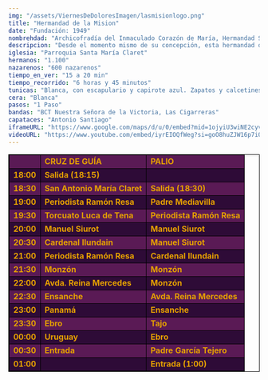 ```yaml
---
img: "/assets/ViernesDeDoloresImagen/lasmisionlogo.png"
title: "Hermandad de la Mision"
date: "Fundación: 1949"
nombrehdad: "Archicofradía del Inmaculado Corazón de María, Hermandad Sacramental y Cofradía de Nazarenos del Santo Cristo de la Misión, Nuestra Señora del Amparo, San Juan Evangelista y San Antonio María Claret"
descripcion: "Desde el momento mismo de su concepción, esta hermandad del Viernes de Dolores está vinculada a la devoción al Inmaculado Corazón de María y al misionero Antonio María Claret. En febrero de 1983, por medio de la Asociación de los Antiguos Alumnos Claretianos, llegó al Colegio Claret la imagen de Nuestra Señora del Amparo. El día 3 de Marzo de 1988, la talla del Santo Cristo de la Misión se bendice en Misa Solemne. En el año 2007 la hermandad aprobó sus nuevas reglas."
iglesia: "Parroquia Santa María Claret"
hermanos: "1.100"
nazarenos: "600 nazarenos"
tiempo_en_ver: "15 a 20 min"
tiempo_recorrido: "6 horas y 45 minutos"
tunicas: "Blanca, con escapulario y capirote azul. Zapatos y calcetines negros"
cera: "Blanca"
pasos: "1 Paso"
bandas: "BCT Nuestra Señora de la Victoria, Las Cigarreras"
capataces: "Antonio Santiago"
iframeURL: "https://www.google.com/maps/d/u/0/embed?mid=1ojyiU3wiNE2cyvIPHrtzZviny8NjOOY&ehbc=2E312F"
videoURL: "https://www.youtube.com/embed/iyrEIOQfWeg?si=goO8huZJW16p7iQx"
---
```


<table class="recorrido" style="width: 100%; border-collapse: collapse; text-align: left; border: 1px solid black;">
  <tbody>
    <tr style="background-color: #5a1a55; color: #e5a000; font-weight: bold;">
      <td style="border: 1px solid black; text-align: center;"></td>
      <td style="border: 1px solid black;">CRUZ DE GUÍA</td>
      <td style="border: 1px solid black;">PALIO</td>
    </tr>
    <tr style="background-color: #2e0b37; color: #e5a000; font-weight: bold;">
      <td style="border: 1px solid black; text-align: center;">18:00</td>
      <td style="border: 1px solid black;">Salida (18:15)</td>
      <td style="border: 1px solid black;"></td>
    </tr>
    <tr style="background-color: #5a1a55; color: #e5a000; font-weight: bold;">
      <td style="border: 1px solid black; text-align: center;">18:30</td>
      <td style="border: 1px solid black;">San Antonio María Claret</td>
      <td style="border: 1px solid black;">Salida (18:30)</td>
    </tr>
    <tr style="background-color: #2e0b37; color: #e5a000; font-weight: bold;">
      <td style="border: 1px solid black; text-align: center;">19:00</td>
      <td style="border: 1px solid black;">Periodista Ramón Resa</td>
      <td style="border: 1px solid black;">Padre Mediavilla</td>
    </tr>
    <tr style="background-color: #5a1a55; color: #e5a000; font-weight: bold;">
      <td style="border: 1px solid black; text-align: center;">19:30</td>
      <td style="border: 1px solid black;">Torcuato Luca de Tena</td>
      <td style="border: 1px solid black;">Periodista Ramón Resa</td>
    </tr>
    <tr style="background-color: #2e0b37; color: #e5a000; font-weight: bold;">
      <td style="border: 1px solid black; text-align: center;">20:00</td>
      <td style="border: 1px solid black;">Manuel Siurot</td>
      <td style="border: 1px solid black;">Manuel Siurot</td>
    </tr>
    <tr style="background-color: #5a1a55; color: #e5a000; font-weight: bold;">
      <td style="border: 1px solid black; text-align: center;">20:30</td>
      <td style="border: 1px solid black;">Cardenal Ilundain</td>
      <td style="border: 1px solid black;">Manuel Siurot</td>
    </tr>
    <tr style="background-color: #2e0b37; color: #e5a000; font-weight: bold;">
      <td style="border: 1px solid black; text-align: center;">21:00</td>
      <td style="border: 1px solid black;">Periodista Ramón Resa</td>
      <td style="border: 1px solid black;">Cardenal Ilundain</td>
    </tr>
    <tr style="background-color: #5a1a55; color: #e5a000; font-weight: bold;">
      <td style="border: 1px solid black; text-align: center;">21:30</td>
      <td style="border: 1px solid black;">Monzón</td>
      <td style="border: 1px solid black;">Monzón</td>
    </tr>
    <tr style="background-color: #2e0b37; color: #e5a000; font-weight: bold;">
      <td style="border: 1px solid black; text-align: center;">22:00</td>
      <td style="border: 1px solid black;">Avda. Reina Mercedes</td>
      <td style="border: 1px solid black;">Monzón</td>
    </tr>
    <tr style="background-color: #5a1a55; color: #e5a000; font-weight: bold;">
      <td style="border: 1px solid black; text-align: center;">22:30</td>
      <td style="border: 1px solid black;">Ensanche</td>
      <td style="border: 1px solid black;">Avda. Reina Mercedes</td>
    </tr>
    <tr style="background-color: #2e0b37; color: #e5a000; font-weight: bold;">
      <td style="border: 1px solid black; text-align: center;">23:00</td>
      <td style="border: 1px solid black;">Panamá</td>
      <td style="border: 1px solid black;">Ensanche</td>
    </tr>
    <tr style="background-color: #5a1a55; color: #e5a000; font-weight: bold;">
      <td style="border: 1px solid black; text-align: center;">23:30</td>
      <td style="border: 1px solid black;">Ebro</td>
      <td style="border: 1px solid black;">Tajo</td>
    </tr>
    <tr style="background-color: #2e0b37; color: #e5a000; font-weight: bold;">
      <td style="border: 1px solid black; text-align: center;">00:00</td>
      <td style="border: 1px solid black;">Uruguay</td>
      <td style="border: 1px solid black;">Ebro</td>
    </tr>
    <tr style="background-color: #5a1a55; color: #e5a000; font-weight: bold;">
      <td style="border: 1px solid black; text-align: center;">00:30</td>
      <td style="border: 1px solid black;">Entrada</td>
      <td style="border: 1px solid black;">Padre García Tejero</td>
    </tr>
    <tr style="background-color: #2e0b37; color: #e5a000; font-weight: bold;">
      <td style="border: 1px solid black; text-align: center;">01:00</td>
      <td style="border: 1px solid black;"></td>
      <td style="border: 1px solid black;">Entrada (1:00)</td>
    </tr>
  </tbody>
</table>